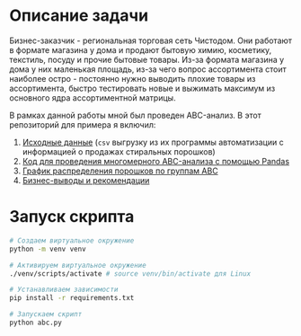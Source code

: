 # Описание задачи

Бизнес-заказчик - региональная торговая сеть Чистодом. Они работают в формате магазина у дома и продают бытовую химию, косметику, текстиль, посуду и прочие бытовые товары. Из-за формата магазина у дома у них маленькая площадь, из-за чего вопрос ассортимента стоит наиболее остро - постоянно нужно выводить плохие товары из ассортимента, быстро тестировать новые и выжимать максимум из основного ядра ассортиментной матрицы. 

В рамках данной работы мной был проведен ABC-анализ. В этот репозиторий для примера я включил:

1. [Исходные данные](https://github.com/uri-ivanov2008/abc/blob/main/data.csv) (`csv` выгрузку из их программы автоматизации с информацией о продажах стиральных порошков)
2. [Код для проведения многомерного ABC-анализа с помощью Pandas](https://github.com/uri-ivanov2008/abc/blob/main/abc.py)
3. [График распределения порошков по группам ABC](https://github.com/uri-ivanov2008/abc/blob/main/treemap.png)
4. [Бизнес-выводы и рекомендации](https://github.com/uri-ivanov2008/abc/blob/main/insights.md)

# Запуск скрипта

```bash
# Создаем виртуальное окружение
python -m venv venv

# Активируем виртуальное окружение
./venv/scripts/activate # source venv/bin/activate для Linux

# Устанавливаем зависимости
pip install -r requirements.txt

# Запускаем скрипт
python abc.py
```
